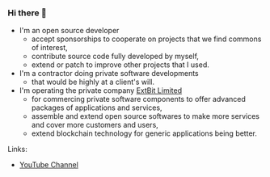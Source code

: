 ### Hi there 👋

- I'm an open source developer
  - accept sponsorships to cooperate on projects that we find commons of interest,
  - contribute source code fully developed by myself,
  - extend or patch to improve other projects that I used.
- I'm a contractor doing private software developments
  - that would be highly at a client's will.
- I'm operating the private company [ExtBit Limited](http://extbit.limited)
  - for commercing private software components to offer advanced packages of applications and services,
  - assemble and extend open source softwares to make more services and cover more customers and users,
  - extend blockchain technology for generic applications being better.

Links:
  - [YouTube Channel](https://www.youtube.com/channel/UCOFulLMWj7hYxXng8Bh-RFg)

<!--
**duzy/duzy** is a ✨ _special_ ✨ repository because its `README.md` (this file) appears on your GitHub profile.

Here are some ideas to get you started:

- 🔭 I’m currently working on ...
- 🌱 I’m currently learning ...
- 👯 I’m looking to collaborate on ...
- 🤔 I’m looking for help with ...
- 💬 Ask me about ...
- 📫 How to reach me: ...
- 😄 Pronouns: ...
- ⚡ Fun fact: ...
-->
